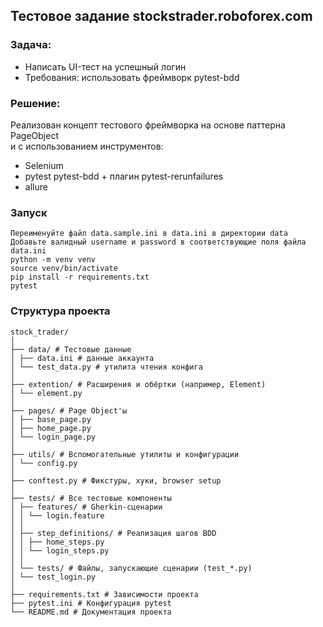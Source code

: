 ## Тестовое задание stockstrader.roboforex.com

### Задача:
* Написать UI-тест на успешный логин
* Требования: использовать фреймворк pytest-bdd

### Решение:
Реализован концепт тестового фреймворка на основе паттерна PageObject <br>
и с использованием инструментов:
* Selenium
* pytest pytest-bdd + плагин pytest-rerunfailures
* allure

### Запуск 
```
Переименуйте файл data.sample.ini в data.ini в директории data
Добавьте валидный username и password в соответствующие поля файла data.ini
python -m venv venv
source venv/bin/activate
pip install -r requirements.txt
pytest
```
### Структура проекта

```commandline
stock_trader/
│
├── data/ # Тестовые данные
│ ├── data.ini # данные аккаунта
│ └── test_data.py # утилита чтения конфига
│
├── extention/ # Расширения и обёртки (например, Element)
│ └── element.py
│
├── pages/ # Page Object'ы
│ ├── base_page.py
│ ├── home_page.py
│ └── login_page.py
│
├── utils/ # Вспомогательные утилиты и конфигурации
│ └── config.py
│
├── conftest.py # Фикстуры, хуки, browser setup
│
├── tests/ # Все тестовые компоненты
│ ├── features/ # Gherkin-сценарии
│ │ └── login.feature
│ │
│ ├── step_definitions/ # Реализация шагов BDD
│ │ ├── home_steps.py
│ │ └── login_steps.py
│ │
│ └── tests/ # Файлы, запускающие сценарии (test_*.py)
│ └── test_login.py
│
├── requirements.txt # Зависимости проекта
├── pytest.ini # Конфигурация pytest
└── README.md # Документация проекта
```
